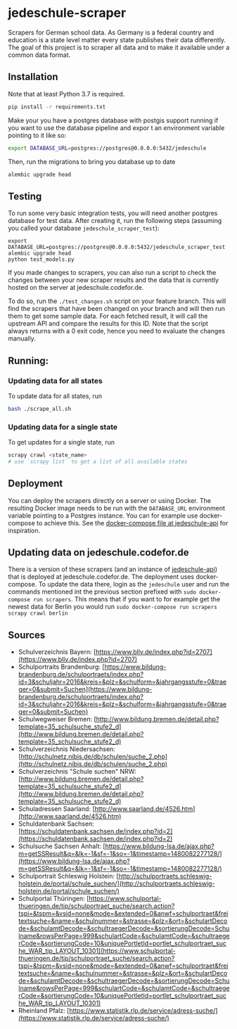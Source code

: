 # jedeschule-scraper

Scrapers for German school data. As Germany is a federal country and education is a state level matter every 
state publishes their data differently. The goal of this project is to scraper all data and to make it available
under a common data format.

## Installation
Note that at least Python 3.7 is required.

```bash
pip install -r requirements.txt
```

Make your you have a postgres database with postgis support 
running if you want to use the database pipeline and expor
t an environment variable pointing to it like so:
```sh
export DATABASE_URL=postgres://postgres@0.0.0.0:5432/jedeschule
```
Then, run the migrations to bring you database up to date
```sh
alembic upgrade head
```


## Testing
To run some very basic integration tests, you will need another postgres
database for test data. After creating it, run the following steps 
(assuming you called your database `jedeschule_scraper_test`):
```
export DATABASE_URL=postgres://postgres@0.0.0.0:5432/jedeschule_scraper_test
alembic upgrade head
python test_models.py
```

If you made changes to scrapers, you can also run a script to check the 
changes between your new scraper results and the data that is currently
hosted on the server at jedeschule.codefor.de.

To do so, run the `./test_changes.sh` script on your feature branch. This
will find the scrapers that have been changed on your branch and will then run
them to get some sample data. For each fetched result, it will call the upstream API
and compare the results for this ID. Note that the script always returns
with a 0 exit code, hence you need to evaluate the changes manually.

## Running:
### Updating data for all states
To update data for all states, run
```bash
bash ./scrape_all.sh
```

### Updating data for a single state
To get updates for a single state, run
```bash
scrapy crawl <state_name>
# use `scrapy list` to get a list of all available states
```

## Deployment
You can deploy the scrapers directly on a server or using Docker. The resulting Docker
image needs to be run with the `DATABASE_URL` environment variable pointing to a Postgres
instance. You can for example use docker-compose to achieve this. See the
[docker-compose file at jedeschule-api](https://github.com/codeforberlin/jedeschule-api/blob/master/docker-compose.yml)
for inspiration.

## Updating data on jedeschule.codefor.de
There is a version of these scrapers (and an instance of [jedeschule-api](
https://github.com/codeforberlin/jedeschule-api)) that is deployed at
jedeschule.codefor.de.
The deployment uses docker-compose. To update the data there, login as the
`jedeschule` user and run the commands mentioned int the previous section
prefixed with `sudo docker-compose run scrapers`. This means that if you
want to for example get the newest data for Berlin you would run `sudo docker-compose run scrapers scrapy crawl berlin`


## Sources
* Schulverzeichnis Bayern: [https://www.bllv.de/index.php?id=2707](https://www.bllv.de/index.php?id=2707)
* Schulportraits Brandenburg: [https://www.bildung-brandenburg.de/schulportraets/index.php?id=3&schuljahr=2016&kreis=&plz=&schulform=&jahrgangsstufe=0&traeger=0&submit=Suchen](https://www.bildung-brandenburg.de/schulportraets/index.php?id=3&schuljahr=2016&kreis=&plz=&schulform=&jahrgangsstufe=0&traeger=0&submit=Suchen)
* Schulwegweiser Bremen: [http://www.bildung.bremen.de/detail.php?template=35_schulsuche_stufe2_d](http://www.bildung.bremen.de/detail.php?template=35_schulsuche_stufe2_d)
* Schulverzeichnis Niedersachsen: [http://schulnetz.nibis.de/db/schulen/suche_2.php](http://schulnetz.nibis.de/db/schulen/suche_2.php)
* Schulverzeichnis "Schule suchen" NRW:[http://www.bildung.bremen.de/detail.php?template=35_schulsuche_stufe2_d](http://www.bildung.bremen.de/detail.php?template=35_schulsuche_stufe2_d)
* Schuladressen Saarland: [http://www.saarland.de/4526.htm](http://www.saarland.de/4526.htm)
* Schuldatenbank Sachsen: [https://schuldatenbank.sachsen.de/index.php?id=2](https://schuldatenbank.sachsen.de/index.php?id=2)
* Schulsuche Sachsen Anhalt: [https://www.bildung-lsa.de/ajax.php?m=getSSResult&q=&lk=-1&sf=-1&so=-1&timestamp=1480082277128/](https://www.bildung-lsa.de/ajax.php?m=getSSResult&q=&lk=-1&sf=-1&so=-1&timestamp=1480082277128/)
* Schulportrait Schleswig Holstein: [http://schulportraets.schleswig-holstein.de/portal/schule_suchen/](http://schulportraets.schleswig-holstein.de/portal/schule_suchen/)
* Schulportal Thüringen: [https://www.schulportal-thueringen.de/tip/schulportraet_suche/search.action?tspi=&tspm=&vsid=none&mode=&extended=0&anwf=schulportraet&freitextsuche=&name=&schulnummer=&strasse=&plz=&ort=&schulartDecode=&schulamtDecode=&schultraegerDecode=&sortierungDecode=Schulname&rowsPerPage=999&schulartCode=&schulamtCode=&schultraegerCode=&sortierungCode=10&uniquePortletId=portlet_schulportraet_suche_WAR_tip_LAYOUT_10301](https://www.schulportal-thueringen.de/tip/schulportraet_suche/search.action?tspi=&tspm=&vsid=none&mode=&extended=0&anwf=schulportraet&freitextsuche=&name=&schulnummer=&strasse=&plz=&ort=&schulartDecode=&schulamtDecode=&schultraegerDecode=&sortierungDecode=Schulname&rowsPerPage=999&schulartCode=&schulamtCode=&schultraegerCode=&sortierungCode=10&uniquePortletId=portlet_schulportraet_suche_WAR_tip_LAYOUT_10301)
* Rheinland Pfalz: [https://www.statistik.rlp.de/service/adress-suche/](https://www.statistik.rlp.de/service/adress-suche/)
